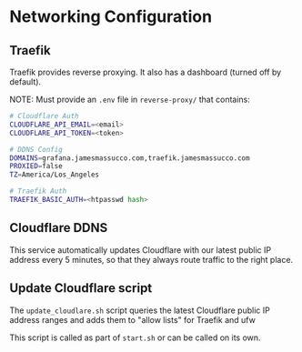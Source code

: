 # Networking Configuration

## Traefik
Traefik provides reverse proxying. It also has a dashboard (turned off by default).

NOTE: Must provide an `.env` file in `reverse-proxy/` that contains:
```sh
# Cloudflare Auth
CLOUDFLARE_API_EMAIL=<email>
CLOUDFLARE_API_TOKEN=<token>

# DDNS Config
DOMAINS=grafana.jamesmassucco.com,traefik.jamesmassucco.com
PROXIED=false
TZ=America/Los_Angeles

# Traefik Auth
TRAEFIK_BASIC_AUTH=<htpasswd hash>
```

## Cloudflare DDNS
This service automatically updates Cloudflare with our latest public IP address every 5 minutes, so that they always route traffic to the right place.

## Update Cloudflare script
The `update_cloudlare.sh` script queries the latest Cloudflare public IP address ranges and adds them to "allow lists" for Traefik and ufw

This script is called as part of `start.sh` or can be called on its own.